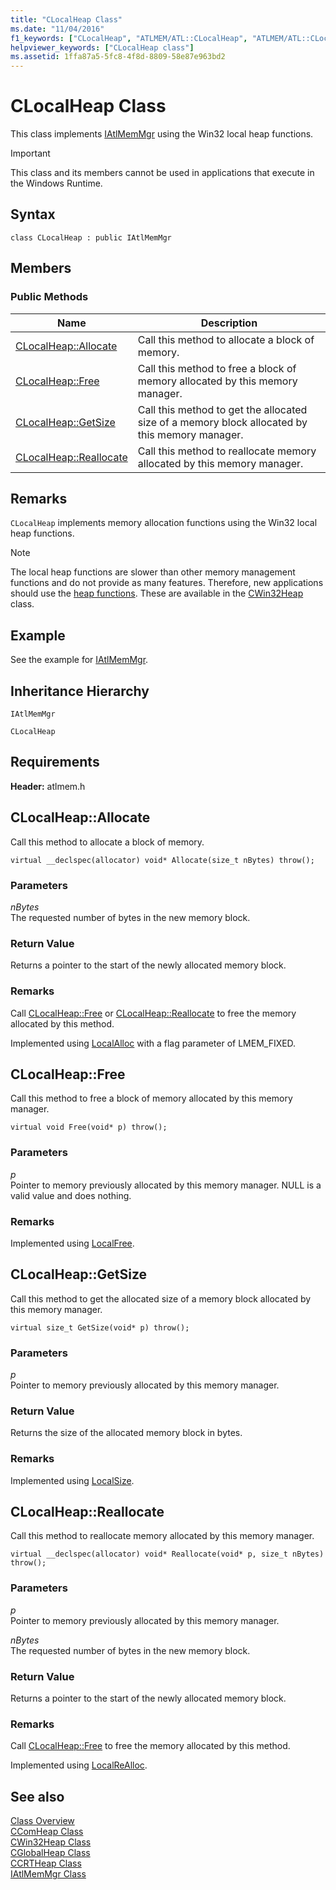 ```yaml
---
title: "CLocalHeap Class"
ms.date: "11/04/2016"
f1_keywords: ["CLocalHeap", "ATLMEM/ATL::CLocalHeap", "ATLMEM/ATL::CLocalHeap::Allocate", "ATLMEM/ATL::CLocalHeap::Free", "ATLMEM/ATL::CLocalHeap::GetSize", "ATLMEM/ATL::CLocalHeap::Reallocate"]
helpviewer_keywords: ["CLocalHeap class"]
ms.assetid: 1ffa87a5-5fc8-4f8d-8809-58e87e963bd2
---
```

# CLocalHeap Class

This class implements [IAtlMemMgr](../../atl/reference/iatlmemmgr-class.md) using the Win32 local heap functions.

> [!IMPORTANT]
>  This class and its members cannot be used in applications that execute in the Windows Runtime.

## Syntax

```
class CLocalHeap : public IAtlMemMgr
```

## Members

### Public Methods

|Name|Description|
|----------|-----------------|
|[CLocalHeap::Allocate](#allocate)|Call this method to allocate a block of memory.|
|[CLocalHeap::Free](#free)|Call this method to free a block of memory allocated by this memory manager.|
|[CLocalHeap::GetSize](#getsize)|Call this method to get the allocated size of a memory block allocated by this memory manager.|
|[CLocalHeap::Reallocate](#reallocate)|Call this method to reallocate memory allocated by this memory manager.|

## Remarks

`CLocalHeap` implements memory allocation functions using the Win32 local heap functions.

> [!NOTE]
>  The local heap functions are slower than other memory management functions and do not provide as many features. Therefore, new applications should use the [heap functions](/windows/win32/Memory/heap-functions). These are available in the [CWin32Heap](../../atl/reference/cwin32heap-class.md) class.

## Example

See the example for [IAtlMemMgr](../../atl/reference/iatlmemmgr-class.md).

## Inheritance Hierarchy

`IAtlMemMgr`

`CLocalHeap`

## Requirements

**Header:** atlmem.h

## <a name="allocate"></a>  CLocalHeap::Allocate

Call this method to allocate a block of memory.

```
virtual __declspec(allocator) void* Allocate(size_t nBytes) throw();
```

### Parameters

*nBytes*<br/>
The requested number of bytes in the new memory block.

### Return Value

Returns a pointer to the start of the newly allocated memory block.

### Remarks

Call [CLocalHeap::Free](#free) or [CLocalHeap::Reallocate](#reallocate) to free the memory allocated by this method.

Implemented using [LocalAlloc](/windows/win32/api/winbase/nf-winbase-localalloc) with a flag parameter of LMEM_FIXED.

## <a name="free"></a>  CLocalHeap::Free

Call this method to free a block of memory allocated by this memory manager.

```
virtual void Free(void* p) throw();
```

### Parameters

*p*<br/>
Pointer to memory previously allocated by this memory manager. NULL is a valid value and does nothing.

### Remarks

Implemented using [LocalFree](/windows/win32/api/winbase/nf-winbase-localfree).

## <a name="getsize"></a>  CLocalHeap::GetSize

Call this method to get the allocated size of a memory block allocated by this memory manager.

```
virtual size_t GetSize(void* p) throw();
```

### Parameters

*p*<br/>
Pointer to memory previously allocated by this memory manager.

### Return Value

Returns the size of the allocated memory block in bytes.

### Remarks

Implemented using [LocalSize](/windows/win32/api/winbase/nf-winbase-localsize).

## <a name="reallocate"></a>  CLocalHeap::Reallocate

Call this method to reallocate memory allocated by this memory manager.

```
virtual __declspec(allocator) void* Reallocate(void* p, size_t nBytes) throw();
```

### Parameters

*p*<br/>
Pointer to memory previously allocated by this memory manager.

*nBytes*<br/>
The requested number of bytes in the new memory block.

### Return Value

Returns a pointer to the start of the newly allocated memory block.

### Remarks

Call [CLocalHeap::Free](#free) to free the memory allocated by this method.

Implemented using [LocalReAlloc](/windows/win32/api/winbase/nf-winbase-localrealloc).

## See also

[Class Overview](../../atl/atl-class-overview.md)<br/>
[CComHeap Class](../../atl/reference/ccomheap-class.md)<br/>
[CWin32Heap Class](../../atl/reference/cwin32heap-class.md)<br/>
[CGlobalHeap Class](../../atl/reference/cglobalheap-class.md)<br/>
[CCRTHeap Class](../../atl/reference/ccrtheap-class.md)<br/>
[IAtlMemMgr Class](../../atl/reference/iatlmemmgr-class.md)
